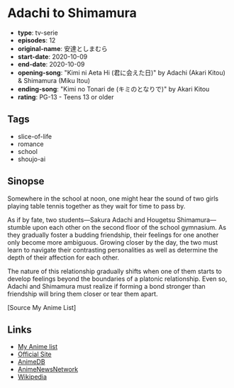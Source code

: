 # Adachi to Shimamura

-   **type**: tv-serie
-   **episodes**: 12
-   **original-name**: 安達としまむら
-   **start-date**: 2020-10-09
-   **end-date**: 2020-10-09
-   **opening-song**: "Kimi ni Aeta Hi (君に会えた日)" by Adachi (Akari Kitou) & Shimamura (Miku Itou)
-   **ending-song**: "Kimi no Tonari de (キミのとなりで)" by Akari Kitou
-   **rating**: PG-13 - Teens 13 or older

## Tags

-   slice-of-life
-   romance
-   school
-   shoujo-ai

## Sinopse

Somewhere in the school at noon, one might hear the sound of two girls playing table tennis together as they wait for time to pass by.

As if by fate, two students—Sakura Adachi and Hougetsu Shimamura—stumble upon each other on the second floor of the school gymnasium. As they gradually foster a budding friendship, their feelings for one another only become more ambiguous. Growing closer by the day, the two must learn to navigate their contrasting personalities as well as determine the depth of their affection for each other.

The nature of this relationship gradually shifts when one of them starts to develop feelings beyond the boundaries of a platonic relationship. Even so, Adachi and Shimamura must realize if forming a bond stronger than friendship will bring them closer or tear them apart.

[Source My Anime List]

## Links

-   [My Anime list](https://myanimelist.net/anime/39790/Adachi_to_Shimamura)
-   [Official Site](https://www.tbs.co.jp/anime/adashima/)
-   [AnimeDB](http://anidb.info/perl-bin/animedb.pl?show=anime&aid=14904)
-   [AnimeNewsNetwork](http://www.animenewsnetwork.com/encyclopedia/anime.php?id=22954)
-   [Wikipedia](https://en.wikipedia.org/wiki/Adachi_to_Shimamura#Anime)
